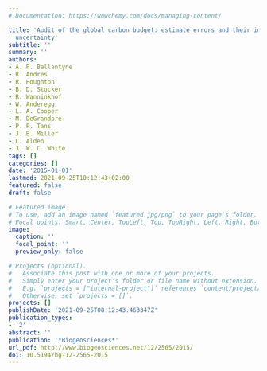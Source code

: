 ```yaml
---
# Documentation: https://wowchemy.com/docs/managing-content/

title: 'Audit of the global carbon budget: estimate errors and their impact on uptake
  uncertainty'
subtitle: ''
summary: ''
authors:
- A. P. Ballantyne
- R. Andres
- R. Houghton
- B. D. Stocker
- R. Wanninkhof
- W. Anderegg
- L. A. Cooper
- M. DeGrandpre
- P. P. Tans
- J. B. Miller
- C. Alden
- J. W. C. White
tags: []
categories: []
date: '2015-01-01'
lastmod: 2021-09-25T10:12:43+02:00
featured: false
draft: false

# Featured image
# To use, add an image named `featured.jpg/png` to your page's folder.
# Focal points: Smart, Center, TopLeft, Top, TopRight, Left, Right, BottomLeft, Bottom, BottomRight.
image:
  caption: ''
  focal_point: ''
  preview_only: false

# Projects (optional).
#   Associate this post with one or more of your projects.
#   Simply enter your project's folder or file name without extension.
#   E.g. `projects = ["internal-project"]` references `content/project/deep-learning/index.md`.
#   Otherwise, set `projects = []`.
projects: []
publishDate: '2021-09-25T08:12:43.463347Z'
publication_types:
- '2'
abstract: ''
publication: '*Biogeosciences*'
url_pdf: http://www.biogeosciences.net/12/2565/2015/
doi: 10.5194/bg-12-2565-2015
---
```

